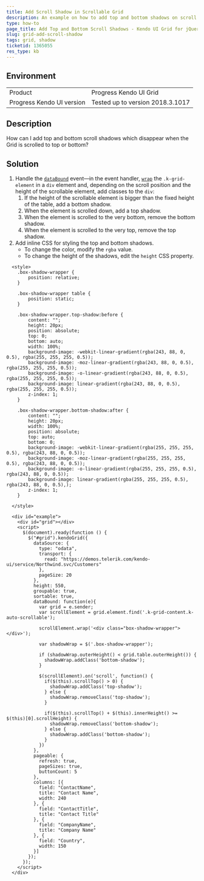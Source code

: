 ```yaml
---
title: Add Scroll Shadow in Scrollable Grid
description: An example on how to add top and bottom shadows on scroll to a Kendo UI Grid.
type: how-to
page_title: Add Top and Bottom Scroll Shadows - Kendo UI Grid for jQuery
slug: grid-add-scroll-shadow
tags: grid, shadow
ticketid: 1365055
res_type: kb
---
```


## Environment

<table>
	<tr>
		<td>Product</td>
  		<td>Progress Kendo UI Grid</td>
	</tr>
	<tr>
		<td>Progress Kendo UI version</td>
		<td>Tested up to version 2018.3.1017</td>
	</tr>
</table>

## Description

How can I add top and bottom scroll shadows which disappear when the Grid is scrolled to top or bottom?

## Solution

1. Handle the  [`dataBound`](https://docs.telerik.com/kendo-ui/api/javascript/ui/grid/events/databound) event&mdash;in the event handler, [`wrap`](https://api.jquery.com/wrap/) the `.k-grid-element` in a `div` element and, depending on the scroll position and the height of the scrollable element, add classes to the `div`:
	1. If the height of the scrollable element is bigger than the fixed height of the table, add a bottom shadow.
	1. When the element is scrolled down, add a top shadow.
	1. When the element is scrolled to the very bottom, remove the bottom shadow.
	1. When the element is scrolled to the very top, remove the top shadow.
1. Add inline CSS for styling the top and bottom shadows.
	* To change the color, modify the `rgba` value.
	* To change the height of the shadows, edit the `height` CSS property.

```dojo
  <style>
    .box-shadow-wrapper {
        position: relative;
    }

    .box-shadow-wrapper table {
        position: static;
    }

    .box-shadow-wrapper.top-shadow:before {
        content: "";
        height: 20px;
        position: absolute;
        top: 0;
        bottom: auto;
        width: 100%;
        background-image: -webkit-linear-gradient(rgba(243, 88, 0, 0.5), rgba(255, 255, 255, 0.5));
        background-image: -moz-linear-gradient(rgba(243, 88, 0, 0.5), rgba(255, 255, 255, 0.5));
        background-image: -o-linear-gradient(rgba(243, 88, 0, 0.5), rgba(255, 255, 255, 0.5));
        background-image: linear-gradient(rgba(243, 88, 0, 0.5), rgba(255, 255, 255, 0.5));
        z-index: 1;
    }

    .box-shadow-wrapper.bottom-shadow:after {
        content: "";
        height: 20px;
        width: 100%;
        position: absolute;
        top: auto;
        bottom: 0;
        background-image: -webkit-linear-gradient(rgba(255, 255, 255, 0.5), rgba(243, 88, 0, 0.5));
        background-image: -moz-linear-gradient(rgba(255, 255, 255, 0.5), rgba(243, 88, 0, 0.5));
        background-image: -o-linear-gradient(rgba(255, 255, 255, 0.5), rgba(243, 88, 0, 0.5));
        background-image: linear-gradient(rgba(255, 255, 255, 0.5), rgba(243, 88, 0, 0.5),);
        z-index: 1;
    }

  </style>

  <div id="example">
    <div id="grid"></div>
    <script>
      $(document).ready(function () {
        $("#grid").kendoGrid({
          dataSource: {
            type: "odata",
            transport: {
              read: "https://demos.telerik.com/kendo-ui/service/Northwind.svc/Customers"
            },
            pageSize: 20
          },
          height: 550,
          groupable: true,
          sortable: true,
          dataBound: function(e){
            var grid = e.sender;
            var scrollElement = grid.element.find('.k-grid-content.k-auto-scrollable');

            scrollElement.wrap('<div class="box-shadow-wrapper"></div>');

            var shadowWrap = $('.box-shadow-wrapper');

            if (shadowWrap.outerHeight() < grid.table.outerHeight()) {
              shadowWrap.addClass('bottom-shadow');
            }

            $(scrollElement).on('scroll', function() {
              if($(this).scrollTop() > 0) {
                shadowWrap.addClass('top-shadow');
              } else {
                shadowWrap.removeClass('top-shadow');
              }

              if($(this).scrollTop() + $(this).innerHeight() >= $(this)[0].scrollHeight) {
                shadowWrap.removeClass('bottom-shadow');
              } else {
                shadowWrap.addClass('bottom-shadow');
              }
            })
          },
          pageable: {
            refresh: true,
            pageSizes: true,
            buttonCount: 5
          },
          columns: [{
            field: "ContactName",
            title: "Contact Name",
            width: 240
          }, {
            field: "ContactTitle",
            title: "Contact Title"
          }, {
            field: "CompanyName",
            title: "Company Name"
          }, {
            field: "Country",
            width: 150
          }]
        });
      });
    </script>
  </div>

```
